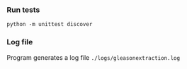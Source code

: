 
### Run tests

`python -m unittest discover`

### Log file

Program generates a log file `./logs/gleasonextraction.log`
